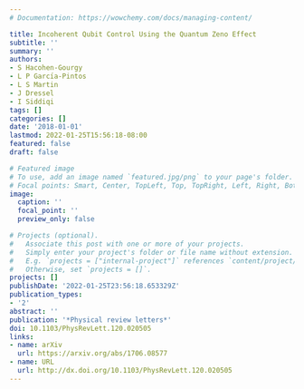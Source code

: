 ```yaml
---
# Documentation: https://wowchemy.com/docs/managing-content/

title: Incoherent Qubit Control Using the Quantum Zeno Effect
subtitle: ''
summary: ''
authors:
- S Hacohen-Gourgy
- L P Garcı́a-Pintos
- L S Martin
- J Dressel
- I Siddiqi
tags: []
categories: []
date: '2018-01-01'
lastmod: 2022-01-25T15:56:18-08:00
featured: false
draft: false

# Featured image
# To use, add an image named `featured.jpg/png` to your page's folder.
# Focal points: Smart, Center, TopLeft, Top, TopRight, Left, Right, BottomLeft, Bottom, BottomRight.
image:
  caption: ''
  focal_point: ''
  preview_only: false

# Projects (optional).
#   Associate this post with one or more of your projects.
#   Simply enter your project's folder or file name without extension.
#   E.g. `projects = ["internal-project"]` references `content/project/deep-learning/index.md`.
#   Otherwise, set `projects = []`.
projects: []
publishDate: '2022-01-25T23:56:18.653329Z'
publication_types:
- '2'
abstract: ''
publication: '*Physical review letters*'
doi: 10.1103/PhysRevLett.120.020505
links:
- name: arXiv
  url: https://arxiv.org/abs/1706.08577
- name: URL
  url: http://dx.doi.org/10.1103/PhysRevLett.120.020505
---
```

